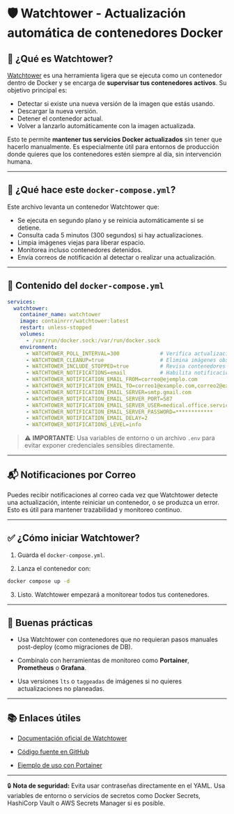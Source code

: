 # 🛡️ Watchtower - Actualización automática de contenedores Docker

## 📍 ¿Qué es Watchtower?

[Watchtower](https://containrrr.dev/watchtower/) es una herramienta ligera que se ejecuta como un contenedor dentro de Docker y se encarga de **supervisar tus contenedores activos**. Su objetivo principal es:

- Detectar si existe una nueva versión de la imagen que estás usando.
- Descargar la nueva versión.
- Detener el contenedor actual.
- Volver a lanzarlo automáticamente con la imagen actualizada.
  
Esto te permite **mantener tus servicios Docker actualizados** sin tener que hacerlo manualmente. Es especialmente útil para entornos de producción donde quieres que los contenedores estén siempre al día, sin intervención humana.

---

## 🚀 ¿Qué hace este `docker-compose.yml`?

Este archivo levanta un contenedor Watchtower que:

- Se ejecuta en segundo plano y se reinicia automáticamente si se detiene.
- Consulta cada 5 minutos (300 segundos) si hay actualizaciones.
- Limpia imágenes viejas para liberar espacio.
- Monitorea incluso contenedores detenidos.
- Envía correos de notificación al detectar o realizar una actualización.

---

## 🧱 Contenido del `docker-compose.yml`

```yaml
services:
  watchtower:
    container_name: watchtower
    image: containrrr/watchtower:latest
    restart: unless-stopped
    volumes:
      - /var/run/docker.sock:/var/run/docker.sock
    environment:
      - WATCHTOWER_POLL_INTERVAL=300             # Verifica actualizaciones cada 5 minutos
      - WATCHTOWER_CLEANUP=true                  # Elimina imágenes obsoletas
      - WATCHTOWER_INCLUDE_STOPPED=true          # Revisa contenedores detenidos también
      - WATCHTOWER_NOTIFICATIONS=email           # Habilita notificaciones por correo
      - WATCHTOWER_NOTIFICATION_EMAIL_FROM=correo@ejemplo.com
      - WATCHTOWER_NOTIFICATION_EMAIL_TO=correo1@example.com,correo2@example.com
      - WATCHTOWER_NOTIFICATION_EMAIL_SERVER=smtp.gmail.com
      - WATCHTOWER_NOTIFICATION_EMAIL_SERVER_PORT=587
      - WATCHTOWER_NOTIFICATION_EMAIL_SERVER_USER=medical.office.service.software@gmail.com
      - WATCHTOWER_NOTIFICATION_EMAIL_SERVER_PASSWORD=************
      - WATCHTOWER_NOTIFICATION_EMAIL_DELAY=2
      - WATCHTOWER_NOTIFICATIONS_LEVEL=info

```

> ⚠️ **IMPORTANTE:** Usa variables de entorno o un archivo `.env` para evitar exponer credenciales sensibles directamente.

----------

## 📬 Notificaciones por Correo

Puedes recibir notificaciones al correo cada vez que Watchtower detecte una actualización, intente reiniciar un contenedor, o se produzca un error. Esto es útil para mantener trazabilidad y monitoreo continuo.

----------

## ✅ ¿Cómo iniciar Watchtower?

1.  Guarda el `docker-compose.yml`.
    
2.  Lanza el contenedor con:
    

```bash
docker compose up -d

```

3.  Listo. Watchtower empezará a monitorear todos tus contenedores.
    

----------

## 🧠 Buenas prácticas

-   Usa Watchtower con contenedores que no requieran pasos manuales post-deploy (como migraciones de DB).
    
-   Combínalo con herramientas de monitoreo como **Portainer**, **Prometheus** o **Grafana**.
    
-   Usa versiones `lts` o `taggeadas` de imágenes si no quieres actualizaciones no planeadas.
    

----------

## 📚 Enlaces útiles

-   [Documentación oficial de Watchtower](https://containrrr.dev/watchtower/)
    
-   [Código fuente en GitHub](https://github.com/containrrr/watchtower)
    
-   [Ejemplo de uso con Portainer](https://portainer.io/)
    

----------

🔒 **Nota de seguridad:** Evita usar contraseñas directamente en el YAML. Usa variables de entorno o servicios de secretos como Docker Secrets, HashiCorp Vault o AWS Secrets Manager si es posible.
